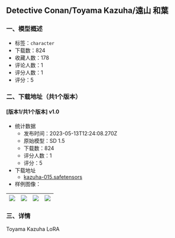 ## Detective Conan/Toyama Kazuha/遠山 和葉
### 一、模型概述

- 标签：`character`
- 下载数：824
- 收藏人数：178
- 评论人数：1
- 评分人数：1
- 评分：5

### 二、下载地址（共1个版本）

#### [版本1/共1个版本] v1.0

- 统计数据
  - 发布时间：2023-05-13T12:24:08.270Z
  - 原始模型：SD 1.5
  - 下载数：824
  - 评分人数：1
  - 评分：5
- 下载地址
  - [kazuha-015.safetensors](https://civitai.com/api/download/models/69583)
- 样例图像：

| <img src="https://image.civitai.com/xG1nkqKTMzGDvpLrqFT7WA/cfbc8edc-83c0-4574-beff-dbb0be2e326e/width=450/776599.jpeg" /> | <img src="https://image.civitai.com/xG1nkqKTMzGDvpLrqFT7WA/401557d4-64c9-4605-9c85-a6731075ea2d/width=450/776610.jpeg" /> | <img src="https://image.civitai.com/xG1nkqKTMzGDvpLrqFT7WA/f4c6ff0a-d0ce-4118-95fb-3a4fb79eaec9/width=450/776601.jpeg" /> | <img src="https://image.civitai.com/xG1nkqKTMzGDvpLrqFT7WA/c8e6d686-b818-485d-ab9a-87eaef81b9c3/width=450/776611.jpeg" /> |
| ---- | ---- | ---- | ---- |


### 三、详情
<p>Toyama Kazuha LoRA</p>